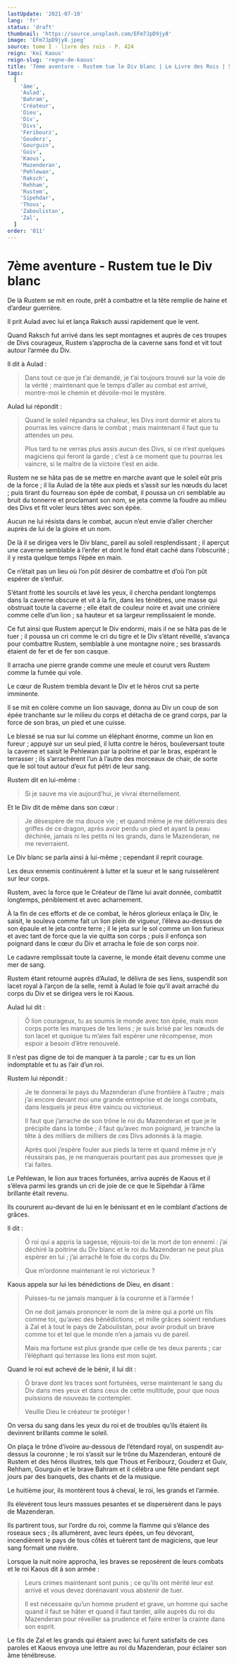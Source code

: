 ```yaml
---
lastUpdate: '2021-07-10'
lang: 'fr'
status: 'draft'
thumbnail: 'https://source.unsplash.com/EFm7JpD9jy8'
image: 'EFm7JpD9jy8.jpeg'
source: tome I - livre des rois - P. 424
reign: 'Keï Kaous'
reign-slug: 'regne-de-kaous'
title: '7ème aventure - Rustem tue le Div blanc | Le Livre des Rois | Shâhnâmeh'
tags:
  [
    'âme',
    'Aulad',
    'Bahram',
    'Créateur',
    'Dieu',
    'Div',
    'Divs',
    'Feribourz',
    'Gouderz',
    'Gourguin',
    'Guiv',
    'Kaous',
    'Mazenderan',
    'Pehlewan',
    'Raksch',
    'Rehham',
    'Rustem',
    'Sipehdar',
    'Thous',
    'Zaboulistan',
    'Zal',
  ]
order: '011'
---
```


<!-- LTeX: language=fr -->

# 7ème aventure - Rustem tue le Div blanc

De là Rustem se mit en route, prêt à combattre et la tête remplie de haine et d’ardeur guerrière.

Il prit Aulad avec lui et lança Raksch aussi rapidement que le vent.

Quand Raksch fut arrivé dans les sept montagnes et auprès de ces troupes de Divs courageux, Rustem s’approcha de la caverne sans fond et vit tout autour l’armée du Div.

Il dit à Aulad :

> Dans tout ce que je t’ai demandé, je t’ai toujours trouvé sur la voie de la vérité ; maintenant que le temps d’aller au combat est arrivé, montre-moi le chemin et dévoile-moi le mystère.

Aulad lui répondit :

> Quand le soleil répandra sa chaleur, les Divs iront dormir et alors tu pourras les vaincre dans le combat ; mais maintenant il faut que tu attendes un peu.
>
> Plus tard tu ne verras plus assis aucun des Divs, si ce n’est quelques magiciens qui feront la garde ; c’est à ce moment que tu pourras les vaincre, si le maître de la victoire t’est en aide.

Rustem ne se hâta pas de se mettre en marche avant que le soleil eût pris de la force ; il lia Aulad de la tête aux pieds et s’assit sur les nœuds du lacet ; puis tirant du fourreau son épée de combat, il poussa un cri semblable au bruit du tonnerre et proclamant son nom, se jeta comme la foudre au milieu des Divs et fit voler leurs têtes avec son épée.

Aucun ne lui résista dans le combat, aucun n’eut envie d’aller chercher auprès de lui de la gloire et un nom.

De là il se dirigea vers le Div blanc, pareil au soleil resplendissant ; il aperçut une caverne semblable à l’enfer et dont le fond était caché dans l’obscurité ; il y resta quelque temps l’épée en main.

Ce n’était pas un lieu où l’on pût désirer de combattre et d’où l’on pût espérer de s’enfuir.

S’étant frotté les sourcils et lavé les yeux, il chercha pendant longtemps dans la caverne obscure et vit à la fin, dans les ténèbres, une masse qui obstruait toute la caverne ; elle était de couleur noire et avait une crinière comme celle d’un lion ; sa hauteur et sa largeur remplissaient le monde.

Ce fut ainsi que Rustem aperçut le Div endormi, mais il ne se hâta pas de le tuer ; il poussa un cri comme le cri du tigre et le Div s’étant réveillé, s’avança pour combattre Rustem, semblable à une montagne noire ; ses brassards étaient de fer et de fer son casque.

Il arracha une pierre grande comme une meule et courut vers Rustem comme la fumée qui vole.

Le cœur de Rustem trembla devant le Div et le héros crut sa perte imminente.

Il se mit en colère comme un lion sauvage, donna au Div un coup de son épée tranchante sur le milieu du corps et détacha de ce grand corps, par la force de son bras, un pied et une cuisse.

Le blessé se rua sur lui comme un éléphant énorme, comme un lion en fureur ; appuyé sur un seul pied, il lutta contre le héros, bouleversant toute la caverne et saisit le Pehlewan par la poitrine et par le bras, espérant le terrasser ; ils s’arrachèrent l’un à l’autre des morceaux de chair, de sorte que le sol tout autour d’eux fut pétri de leur sang.

Rustem dit en lui-même :

> Si je sauve ma vie aujourd’hui, je vivrai éternellement.

Et le Div dit de même dans son cœur :

> Je désespère de ma douce vie ; et quand même je me délivrerais des griffes de ce dragon, après avoir perdu un pied et ayant la peau déchirée, jamais ni les petits ni les grands, dans le Mazenderan, ne me reverraient.

Le Div blanc se parla ainsi à lui-même ; cependant il reprit courage.

Les deux ennemis continuèrent à lutter et la sueur et le sang ruisselèrent sur leur corps.

Rustem, avec la force que le Créateur de l’âme lui avait donnée, combattit longtemps, péniblement et avec acharnement.

À la fin de ces efforts et de ce combat, le héros glorieux enlaça le Div, le saisit, le souleva comme fait un lion plein de vigueur, l’éleva au-dessus de son épaule et le jeta contre terre ; il le jeta sur le sol comme un lion furieux et avec tant de force que la vie quitta son corps ; puis il enfonça son poignard dans le cœur du Div et arracha le foie de son corps noir.

Le cadavre remplissait toute la caverne, le monde était devenu comme une mer de sang.

Rustem étant retourné auprès d’Aulad, le délivra de ses liens, suspendit son lacet royal à l’arçon de la selle, remit à Aulad le foie qu’il avait arraché du corps du Div et se dirigea vers le roi Kaous.

Aulad lui dit :

> Ô lion courageux, tu as soumis le monde avec ton épée, mais mon corps porte les marques de tes liens ; je suis brisé par les nœuds de ton lacet et quoique tu m’aies fait espérer une récompense, mon espoir a besoin d’être renouvelé.

Il n’est pas digne de toi de manquer à ta parole ; car tu es un lion indomptable et tu as l’air d’un roi.

Rustem lui répondit :

> Je te donnerai le pays du Mazenderan d’une frontière à l’autre ; mais j’ai encore devant moi une grande entreprise et de longs combats, dans lesquels je peux être vaincu ou victorieux.
>
> Il faut que j’arrache de son trône le roi du Mazenderan et que je le précipite dans la tombe ; il faut qu’avec mon poignard, je tranche la tête à des milliers de milliers de ces Divs adonnés à la magie.
>
> Après quoi j’espère fouler aux pieds la terre et quand même je n’y réussirais pas, je ne manquerais pourtant pas aux promesses que je t’ai faites.

Le Pehlewan, le lion aux traces fortunées, arriva auprès de Kaous et il s’éleva parmi les grands un cri de joie de ce que le Sipehdar à l’âme brillante était revenu.

Ils coururent au-devant de lui en le bénissant et en le comblant d’actions de grâces.

Il dit :

> Ô roi qui a appris la sagesse, réjouis-toi de la mort de ton ennemi : j’ai déchiré la poitrine du Div blanc et le roi du Mazenderan ne peut plus espérer en lui ; j’ai arraché le foie du corps du Div.
>
> Que m’ordonne maintenant le roi victorieux ?

Kaous appela sur lui les bénédictions de Dieu, en disant :

> Puisses-tu ne jamais manquer à la couronne et à l’armée !
>
> On ne doit jamais prononcer le nom de la mère qui a porté un fils comme toi, qu’avec des bénédictions ; et mille grâces soient rendues à Zal et à tout le pays de Zaboulistan, pour avoir produit un brave comme toi et tel que le monde n’en a jamais vu de pareil.
>
> Mais ma fortune est plus grande que celle de tes deux parents ; car l’éléphant qui terrasse les lions est mon sujet.

Quand le roi eut achevé de le bénir, il lui dit :

> Ô brave dont les traces sont fortunées, verse maintenant le sang du Div dans mes yeux et dans ceux de cette multitude, pour que nous puissions de nouveau te contempler.
>
> Veuille Dieu le créateur te protéger !

On versa du sang dans les yeux du roi et de troubles qu’ils étaient ils devinrent brillants comme le soleil.

On plaça le trône d’ivoire au-dessous de l’étendard royal, on suspendit au-dessus la couronne ; le roi s’assit sur le trône du Mazenderan, entouré de Rustem et des héros illustres, tels que Thous et Feribourz, Gouderz et Guiv, Rehham, Gourguin et le brave Bahram et il célébra une fête pendant sept jours par des banquets, des chants et de la musique.

Le huitième jour, ils montèrent tous à cheval, le roi, les grands et l’armée.

Ils élevèrent tous leurs massues pesantes et se dispersèrent dans le pays de Mazenderan.

Ils partirent tous, sur l’ordre du roi, comme la flamme qui s’élance des roseaux secs ; ils allumèrent, avec leurs épées, un feu dévorant, incendièrent le pays de tous côtés et tuèrent tant de magiciens, que leur sang formait une rivière.

Lorsque la nuit noire approcha, les braves se reposèrent de leurs combats et le roi Kaous dit à son armée :

> Leurs crimes maintenant sont punis ; ce qu’ils ont mérité leur est arrivé et vous devez dorénavant vous abstenir de tuer.
>
> Il est nécessaire qu’un homme prudent et grave, un homme qui sache quand il faut se hâter et quand il faut tarder, aille auprès du roi du Mazenderan pour réveiller sa prudence et faire entrer la crainte dans son esprit.

Le fils de Zal et les grands qui étaient avec lui furent satisfaits de ces paroles et Kaous envoya une lettre au roi du Mazenderan, pour éclairer son âme ténébreuse.

